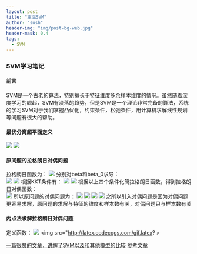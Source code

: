 ```yaml
---
layout: post
title: "重温SVM"
author: "sush"
header-img: "img/post-bg-web.jpg"
header-mask: 0.4
tags:
  - SVM
---
```

### **SVM学习笔记**
#### **前言** ####
SVM是一个古老的算法，特别擅长于特征维度多余样本维度的情况。虽然随着深度学习的崛起，SVM有没落的趋势，但是SVM是一个理论非常完备的算法，系统的学习SVM对于我们掌握凸优化，约束条件，松弛条件，用计算机求解线性规划等问题有很大的帮助。

#### **最优分离超平面定义** ####
<img src="http://latex.codecogs.com/gif.latex? \min_{\beta} \frac{1}{2}||\beta||^2">
<img src="http://latex.codecogs.com/gif.latex? s.t. -y_i(\beta^T x_i + \beta_0)<=-1,i=1,2,...,N">

#### **原问题的拉格朗日对偶问题** ####
拉格朗日函数为：
<img src="http://latex.codecogs.com/gif.latex? L(\beta,\beta_0;\alpha)=\frac{1}{2}\beta^T\beta+\sum_{i=1}^{N}\alpha_i(-y_i(\beta^T x_i+\beta_0)+1)">
分别对beta和beta_0求导：  
<img src="http://latex.codecogs.com/gif.latex? \nabla_\beta L(\beta,\beta_0;a)=\beta-\sum_{i=1}^{N}a_i y_i x_i=0">
<img src="http://latex.codecogs.com/gif.latex? \frac{\partial L}{\partial \beta_0}=-\sum_{i=1}^{N}a_i y_i=0">
根据KKT条件有：
<img src="http://latex.codecogs.com/gif.latex? \alpha_i>=0,\forall i">
<img src="http://latex.codecogs.com/gif.latex? \alpha_i(-y_i(\beta^T x_i+\beta_0)+1)=0,\forall i">
根据以上四个条件化简拉格朗日函数，得到拉格朗日对偶函数：  
<img src="http://latex.codecogs.com/gif.latex? g(a)=\inf_{\beta,\beta_0}L(\beta,\beta_0;\alpha)=\sum_{i=1}^N \alpha_i-\frac{1}{2}\sum_{i=1}^N \sum_{j=1}^N \alpha_i \alpha_j y_i y_j x_i^T x_j">
所以原问题的对偶问题为：
<img src="http://latex.codecogs.com/gif.latex? \max_\alpha g(\alpha)">
<img src="http://latex.codecogs.com/gif.latex? s.t.\ \alpha_i>=0,i=1,2,...,N">
<img src="http://latex.codecogs.com/gif.latex? \sum_{i=1}^{N}\alpha_i y_i=0">
<img src="http://latex.codecogs.com/gif.latex? \alpha_i(-y_i(\beta^T x_i+\beta_0)+1)=0,\forall i">
之所以引入对偶问题是因为对偶问题更容易求解，原问题的求解与特征的维度和样本数有关，对偶问题只与样本数有关

#### **内点法求解拉格朗日对偶问题** ####
定义函数：
<img src="http://latex.codecogs.com/gif.latex? h(\alpha,\lambda;t)=-\sum_{i=1}^{N}\alpha_i+\frac{1}{2}\sum_{i=1}^{N} \sum_{j=1}^{N} \alpha_i \alpha_j y_i y_j x_i^T x_j + \sum_{i=1}^N -\frac{1}{t} log\alpha_i+\lambda\sum_{i=1}^{N}\alpha_i y_i">
<img src="http://latex.codecogs.com/gif.latex? >



[一篇很赞的文章，讲解了SVM以及和其他模型的比较](https://zhuanlan.zhihu.com/p/93715996) 
[参考文章](https://zhuanlan.zhihu.com/p/32804743) 






